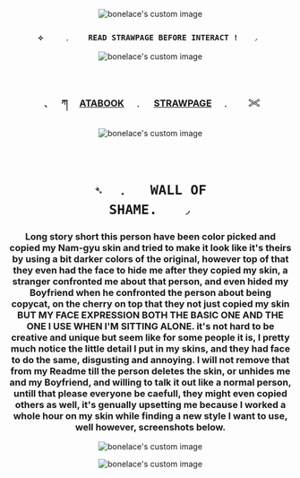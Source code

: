 <!-- level 1: simple bio and stats -->
<p align="center">
  <img src="https://media.discordapp.net/attachments/1333202020915613819/1393993406350622770/Untitled28_20250713182453.png?ex=68aa95c7&is=68a94447&hm=146d7643752e48cf22a22aba9eac3692331a7c7411872fd822e64242b13bf75e&=&format=webp&quality=lossless&width=924&height=431" alt="bonelace's custom image"/>
</p>

<h3 align="center"><code color="purple">⟡ 　　﹒  　READ STRAWPAGE BEFORE INTERACT !　　◞ </code></h3>

<p align="center">
  <img src="https://64.media.tumblr.com/8685f40ee842ba691e23a15a37b415aa/d416f3218ce874db-ca/s1280x1920/4c9634cb453dcfc312617e45b566a80ac449e5c6.pnj" alt="bonelace's custom image"/>
</p>

　<h3 align="center">﹑　 ཀ 　[ATABOOK](https://vampstyx.atabook.org/)　﹒ 　[STRAWPAGE](https://gunss.straw.page)　﹒　　𓏵</h3>
<p align="center">

  <img src="https://64.media.tumblr.com/7a597d539652bd2e22d87b038752003e/d416f3218ce874db-ef/s640x960/982b864fc0ac3c4974836a5afbdbeb69c12b2829.gifv" alt="bonelace's custom image"/>
</p>

　<h1 align="center"><code color="purple">➴　﹒ 　WALL OF SHAME.　　◞</code></h1>

<h3 align="center">Long story short this person have been color picked and copied my Nam-gyu skin and tried to make it look like it's theirs by using a bit darker colors of the original, however top of that they even had the face to hide me after they copied my skin, a stranger confronted me about that person, and even hided my Boyfriend when he confronted the person about being copycat, on the cherry on top that they not just copied my skin BUT MY FACE EXPRESSION BOTH THE BASIC ONE AND THE ONE I USE WHEN I'M SITTING ALONE. it's not hard to be creative and unique but seem like for some people it is, I pretty much notice the little detail I put in my skins, and they had face to do the same, disgusting and annoying. I will not remove that from my Readme till the person deletes the skin, or unhides me and my Boyfriend, and willing to talk it out like a normal person, untill that please everyone be caefull, they might even copied others as well, it's genually upsetting me because I worked a whole hour on my skin while finding a new style I want to use, well however, screenshots below.</h3>

<p align="center">
  <img src="https://media.discordapp.net/attachments/1332853237430222938/1393617150400532500/image.png?ex=68aa88dc&is=68a9375c&hm=0d9f13e405d8826823212c55d7512856036326e1e3984983e5add5ef5cefa014&=&format=webp&quality=lossless" alt="bonelace's custom image"/>
</p>
<p align="center">
  <img src="https://media.discordapp.net/attachments/1332853237430222938/1393617208940429433/image.png?ex=68aa88ea&is=68a9376a&hm=fd2e9e6c84440622fcdce938119485b457ef9b509f45886c5fab5907a0eb1580&=&format=webp&quality=lossless" alt="bonelace's custom image"/> 
